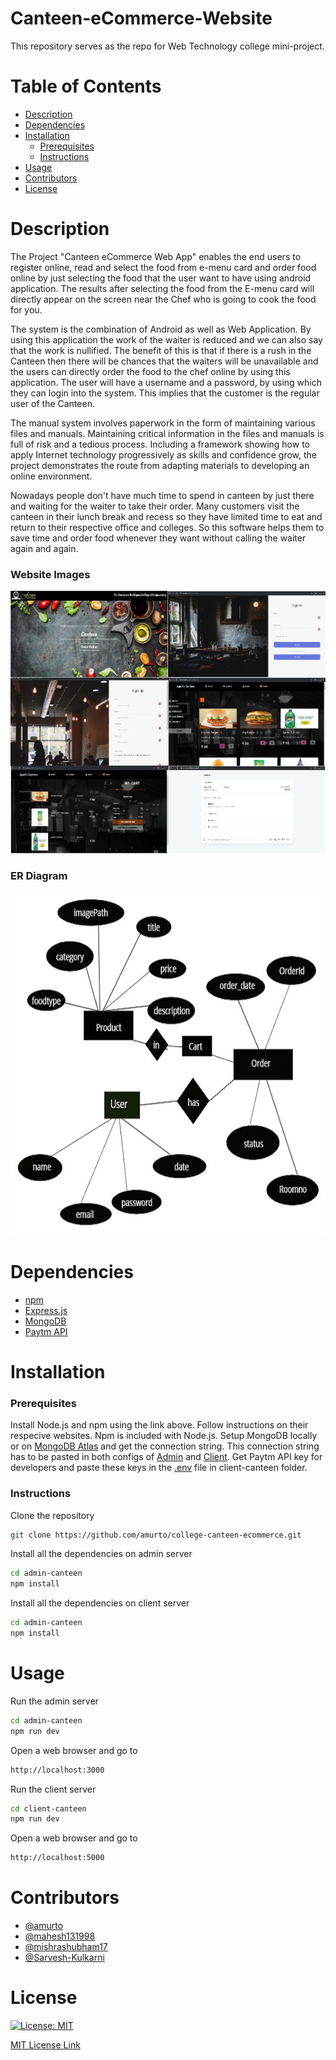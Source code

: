 # Canteen-eCommerce-Website
This repository serves as the repo for Web Technology college mini-project.

# Table of Contents

* [Description](https://github.com/amurto/college-canteen-ecommerce#description)
* [Dependencies](https://github.com/amurto/college-canteen-ecommerce#dependencies)
* [Installation](https://github.com/amurto/college-canteen-ecommerce#installation)
  * [Prerequisites](https://github.com/amurto/college-canteen-ecommerce#prerequisites)
  * [Instructions](https://github.com/amurto/college-canteen-ecommerce#instructions)
* [Usage](https://github.com/amurto/college-canteen-ecommerce#usage)
* [Contributors](https://github.com/amurto/college-canteen-ecommerce#contributors)
* [License](https://github.com/amurto/college-canteen-ecommerce#license)

# Description

The Project "Canteen eCommerce Web App" enables the end users to register online, read and select the food from e-menu card and order food online by just selecting the food that the user want to have using android application. The results after selecting the food from the E-menu card will directly appear on the screen near the Chef who is going to cook the food for you. 

The system is the combination of Android as well as Web Application. By using this application the work of the waiter is reduced and we can also say that the work is nullified. The benefit of this is that if there is a rush in the Canteen then there will be chances that the waiters will be unavailable and the users can directly order the food to the chef online by using this application. The user will have a username and a password, by using which they can login into the system. This implies that the customer is the regular user of the Canteen.

The manual system involves paperwork in the form of maintaining various files and manuals. Maintaining critical information in the files and manuals is full of risk and a tedious process. Including a framework showing how to apply Internet technology progressively as skills and confidence grow, the project demonstrates the route from adapting materials to developing an online environment.

Nowadays people don't have much time to spend in canteen by just there and waiting for the waiter to take their order. Many customers visit the canteen in their lunch break and recess so they have limited time to eat and return to their respective office and colleges. So this software helps them to save time and order food whenever they want without calling the waiter again and again.

 
### Website Images
![Image of Website](images/demo.jpg)

### ER Diagram
![Image of ER](images/er.jpg)

# Dependencies

* [npm](https://www.npmjs.com/)
* [Express.js](https://expressjs.com/)
* [MongoDB](https://reactjs.org/)
* [Paytm API](https://developer.paytm.com/docs/)

# Installation

### Prerequisites

Install Node.js and npm using the link above. Follow instructions on their respecive websites. Npm is included with Node.js. Setup MongoDB locally or on [MongoDB Atlas](https://www.mongodb.com/cloud/atlas) and get the connection string. This connection string has to be pasted in both configs of [Admin](https://github.com/amurto/college-canteen-ecommerce/blob/master/admin-canteen/config/keys.js) and [Client](https://github.com/amurto/college-canteen-ecommerce/blob/master/client-canteen/config/keys.js). Get Paytm API key for developers and paste these keys in the [.env](https://github.com/amurto/college-canteen-ecommerce/blob/master/client-canteen/.env) file in client-canteen folder.

### Instructions

Clone the repository
```bash
git clone https://github.com/amurto/college-canteen-ecommerce.git
```

Install all the dependencies on admin server
```bash
cd admin-canteen 
npm install
```

Install all the dependencies on client server
```bash
cd admin-canteen 
npm install
```

# Usage

Run the admin server
```bash
cd admin-canteen
npm run dev
```

Open a web browser and go to
```bash
http://localhost:3000
```

Run the client server
```bash
cd client-canteen
npm run dev
```

Open a web browser and go to
```bash
http://localhost:5000
```

# Contributors

* [@amurto](https://github.com/amurto)
* [@mahesh131998](https://github.com/mahesh131998)
* [@mishrashubham17](https://github.com/mishrashubham17)
* [@Sarvesh-Kulkarni](https://github.com/Sarvesh-Kulkarni)

# License

[![License: MIT](https://img.shields.io/badge/License-MIT-yellow.svg)](https://opensource.org/licenses/MIT)

[MIT License Link](https://github.com/amurto/college-canteen-ecommerce/blob/master/LICENSE)